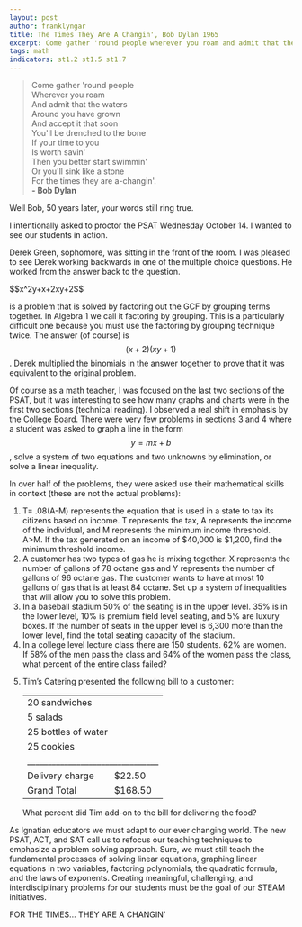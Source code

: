 ```yaml
---
layout: post
author: franklyngar
title: The Times They Are A Changin', Bob Dylan 1965
excerpt: Come gather 'round people wherever you roam and admit that the waters around you have grown and accept it that soon you'll be drenched to the bone if your time to you is worth savin' then you better start swimmin' or you'll sink like a stone for the times they are a-changin'. - Bob Dylan
tags: math
indicators: st1.2 st1.5 st1.7
---
```

<blockquote>Come gather 'round people
<br>Wherever you roam
<br>And admit that the waters
<br>Around you have grown
<br>And accept it that soon
<br>You'll be drenched to the bone
<br>If your time to you
<br>Is worth savin'
<br>Then you better start swimmin'
<br>Or you'll sink like a stone
<br>For the times they are a-changin'.
<br><strong> - Bob Dylan</strong></blockquote>

Well Bob, 50 years later, your words still ring true.

I intentionally asked to proctor the PSAT Wednesday October 14.  I wanted to see our students in action.

Derek Green, sophomore, was sitting in the front of the room.  I was pleased to see Derek working backwards in one of the multiple choice questions.  He worked from the answer back to the question.

<p class="text-center">$$x^2y+x+2xy+2$$</p>

is a problem that is solved by factoring out the GCF by grouping terms together.  In Algebra 1 we call it factoring by grouping.  This is a particularly difficult one because you must use the factoring by grouping technique twice.
The answer (of course) is $$(x+2)(xy+1)$$.  Derek multiplied the binomials in the answer together to prove that it was equivalent to the original problem.

Of course as a math teacher, I was focused on the last two sections of the PSAT, but it was interesting to see how many graphs and charts were in the first two sections (technical reading).  I observed a real shift in emphasis by the College Board.  There were very few problems in sections 3 and 4 where a student was asked to graph a line in the form $$y=mx+b$$, solve a system of two equations and two unknowns by elimination, or solve a linear inequality.

In over half of the problems, they were asked use their mathematical skills in context (these are not the actual problems): 

<ol class="margin-bottom-list">
  <li>T= .08(A-M) represents the equation that is used in a state to tax its citizens based on income.  T represents the tax, A represents the income of the individual, and M represents the minimum income threshold.  A>M.  If the tax generated on an income of $40,000 is $1,200, find the minimum threshold income.</li>
  <li>A customer has two types of gas he is mixing together.  X represents the number of gallons of 78 octane gas and Y represents the number of gallons of 96 octane gas.  The customer wants to have at most 10 gallons of gas that is at least 84 octane.  Set up a system of inequalities that will allow you to solve this problem.</li>
  <li>In a baseball stadium 50% of the seating is in the upper level.  35% is in the lower level, 10% is premium field level seating, and 5% are luxury boxes.  If the number of seats in the upper level is 6,300 more than the lower level, find the total seating capacity of the stadium.</li>
  <li>In a college level lecture class there are 150 students.  62% are women.  If 58% of the men pass the class and 64% of the women pass the class, what percent of the entire class failed? </li>
  <li><p>Tim’s Catering presented the following bill to a customer:</p>
    <table>
      <tr>
        <td colspan="2">20 sandwiches</td>
      </tr>
      <tr>
        <td colspan="2">5 salads</td>
      </tr>
      <tr>
        <td colspan="2">25 bottles of water</td>
      </tr>
      <tr>
        <td colspan="2">25 cookies</td>
      </tr>
      <tr>
        <td colspan="2">________________________________</td>
      </tr>
      <tr>
        <td>Delivery charge</td><td>$22.50</td>
      </tr>
      <tr>
        <td>Grand Total</td><td>$168.50</td>
      </tr>      
    </table>
    <p>What percent did Tim add-on to the bill for delivering the food?</p>
  </li>
</ol>

As Ignatian educators we must adapt to our ever changing world.  The new PSAT, ACT, and SAT call us to refocus our teaching techniques to emphasize a problem solving approach.  Sure, we must still teach the fundamental processes of solving linear equations, graphing linear equations in two variables, factoring polynomials, the quadratic formula, and the laws of exponents.    Creating meaningful, challenging, and interdisciplinary problems for our students must be the goal of our STEAM initiatives.

FOR THE TIMES… THEY ARE A CHANGIN’
